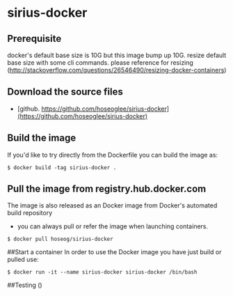 # sirius-docker

## Prerequisite
docker's default base size is 10G but this image bump up 10G. 
resize default base size with some cli commands.
please reference for resizing (http://stackoverflow.com/questions/26546490/resizing-docker-containers)

## Download the source files
* [github. https://github.com/hoseoglee/sirius-docker](https://github.com/hoseoglee/sirius-docker)

## Build the image
If you'd like to try directly from the Dockerfile you can build the image as:
```
$ docker build -tag sirius-docker .
```

## Pull the image from registry.hub.docker.com
The image is also released as an Docker image from Docker's automated build repository 
- you can always pull or refer the image when launching containers.
```
$ docker pull hoseog/sirius-docker
```

##Start a container
In order to use the Docker image you have just build or pulled use:
```
$ docker run -it --name sirius-docker sirius-docker /bin/bash
```

##Testing ()
